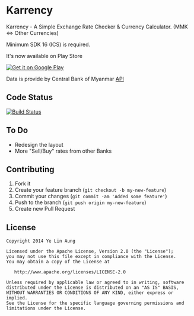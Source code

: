 Karrency
========

Karrency - A Simple Exchange Rate Checker & Currency Calculator. (MMK <=> Other Currencies)

Minimum SDK 16 (ICS) is required.

<!-- <a href="https://raw.githubusercontent.com/yelinaung/Karrency/master/device-2014-04-16-223625_framed.png"><img src="https://raw.githubusercontent.com/yelinaung/Karrency/master/device-2014-04-16-223625_framed.png" height="1352" width="800" ></a> -->


It's now available on Play Store

<a href="https://play.google.com/store/apps/details?id=com.yelinaung.karrency.app">
  <img alt="Get it on Google Play" src="https://developer.android.com/images/brand/en_generic_rgb_wo_60.png" />
</a>


Data is provide by Central Bank of Myanmar [API](http://forex.cbm.gov.mm)

Code Status
-----------
[![Build Status](https://travis-ci.org/yelinaung/Karrency.svg?branch=master)](https://travis-ci.org/yelinaung/Karrency)


To Do
-----

 * Redesign the layout
 * More "Sell/Buy" rates from other Banks

Contributing
------------

 1. Fork it
 2. Create your feature branch (`git checkout -b my-new-feature`)
 3. Commit your changes (`git commit -am 'Added some feature'`)
 4. Push to the branch (`git push origin my-new-feature`)
 5. Create new Pull Request

License
--------

    Copyright 2014 Ye Lin Aung

    Licensed under the Apache License, Version 2.0 (the "License");
    you may not use this file except in compliance with the License.
    You may obtain a copy of the License at

       http://www.apache.org/licenses/LICENSE-2.0

    Unless required by applicable law or agreed to in writing, software
    distributed under the License is distributed on an "AS IS" BASIS,
    WITHOUT WARRANTIES OR CONDITIONS OF ANY KIND, either express or implied.
    See the License for the specific language governing permissions and
    limitations under the License.
